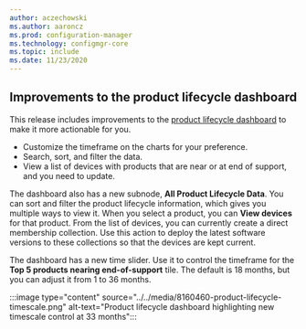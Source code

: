 ```yaml
---
author: aczechowski
ms.author: aaroncz
ms.prod: configuration-manager
ms.technology: configmgr-core
ms.topic: include
ms.date: 11/23/2020
---
```


## <a name="bkmk_lifedash"></a> Improvements to the product lifecycle dashboard

<!--8160460-->

This release includes improvements to the [product lifecycle dashboard](../../../../clients/manage/asset-intelligence/product-lifecycle-dashboard.md) to make it more actionable for you.

- Customize the timeframe on the charts for your preference.
- Search, sort, and filter the data.
- View a list of devices with products that are near or at end of support, and you need to update.

The dashboard also has a new subnode, **All Product Lifecycle Data**. You can sort and filter the product lifecycle information, which gives you multiple ways to view it. When you select a product, you can **View devices** for that product. From the list of devices, you can currently create a direct membership collection. Use this action to deploy the latest software versions to these collections so that the devices are kept current.

The dashboard has a new time slider. Use it to control the timeframe for the **Top 5 products nearing end-of-support** tile. The default is 18 months, but you can adjust it from 1 to 36 months.

:::image type="content" source="../../media/8160460-product-lifecycle-timescale.png" alt-text="Product lifecycle dashboard highlighting new timescale control at 33 months":::
